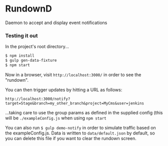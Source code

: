 RundownD
========

Daemon to accept and display event notifications

### Testing it out

In the project's root directory...

```sh
$ npm install
$ gulp gen-data-fixture
$ npm start
```

Now in a browser, visit `http://localhost:3000/` in order to see the "rundown".

You can then trigger updates by hitting a URL as follows:

`http://localhost:3000/notify?target=Stage&branch=my_other_branch&project=MyCms&user=jenkins`

...taking care to use the group params as defined in the supplied config (this will be `./exampleConfig.js` when using `npm start`

You can also run `$ gulp demo-notify` in order to simulate traffic based on the exampleConfig.js.  Data is written to `data/default.json` by default, so you can delete this file if you want to clear the rundown screen.